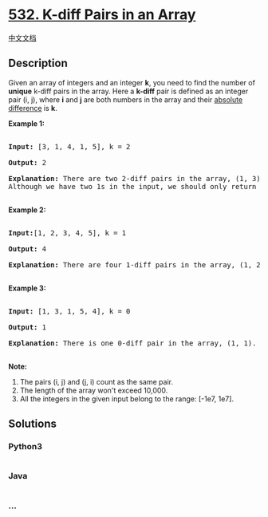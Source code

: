 # [532. K-diff Pairs in an Array](https://leetcode.com/problems/k-diff-pairs-in-an-array)

[中文文档](/solution/0500-0599/0532.K-diff%20Pairs%20in%20an%20Array/README.md)

## Description

<p>

Given an array of integers and an integer <b>k</b>, you need to find the number of <b>unique</b> k-diff pairs in the array. Here a <b>k-diff</b> pair is defined as an integer pair (i, j), where <b>i</b> and <b>j</b> are both numbers in the array and their <a href = "https://en.wikipedia.org/wiki/Absolute_difference">absolute difference</a> is <b>k</b>.

</p>

<p><b>Example 1:</b><br />

<pre>

<b>Input:</b> [3, 1, 4, 1, 5], k = 2

<b>Output:</b> 2

<b>Explanation: </b>There are two 2-diff pairs in the array, (1, 3) and (3, 5).</br>Although we have two 1s in the input, we should only return the number of <b>unique</b> pairs.

</pre>

</p>

<p><b>Example 2:</b><br />

<pre>

<b>Input:</b>[1, 2, 3, 4, 5], k = 1

<b>Output: </b>4

<b>Explanation:</b> There are four 1-diff pairs in the array, (1, 2), (2, 3), (3, 4) and (4, 5).

</pre>

</p>

<p><b>Example 3:</b><br />

<pre>

<b>Input: </b>[1, 3, 1, 5, 4], k = 0

<b>Output: </b>1

<b>Explanation:</b> There is one 0-diff pair in the array, (1, 1).

</pre>

</p>

<p><b>Note:</b><br>

<ol>

<li>The pairs (i, j) and (j, i) count as the same pair.</li>

<li>The length of the array won't exceed 10,000.</li>

<li>All the integers in the given input belong to the range: [-1e7, 1e7].</li>

</ol>

</p>

## Solutions

<!-- tabs:start -->

### **Python3**

```python

```

### **Java**

```java

```

### **...**

```

```

<!-- tabs:end -->
